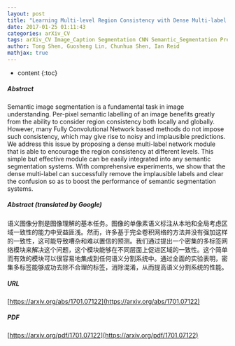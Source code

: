 ```yaml
---
layout: post
title: "Learning Multi-level Region Consistency with Dense Multi-label Networks for Semantic Segmentation"
date: 2017-01-25 01:11:43
categories: arXiv_CV
tags: arXiv_CV Image_Caption Segmentation CNN Semantic_Segmentation Prediction
author: Tong Shen, Guosheng Lin, Chunhua Shen, Ian Reid
mathjax: true
---
```


* content
{:toc}

##### Abstract
Semantic image segmentation is a fundamental task in image understanding. Per-pixel semantic labelling of an image benefits greatly from the ability to consider region consistency both locally and globally. However, many Fully Convolutional Network based methods do not impose such consistency, which may give rise to noisy and implausible predictions. We address this issue by proposing a dense multi-label network module that is able to encourage the region consistency at different levels. This simple but effective module can be easily integrated into any semantic segmentation systems. With comprehensive experiments, we show that the dense multi-label can successfully remove the implausible labels and clear the confusion so as to boost the performance of semantic segmentation systems.

##### Abstract (translated by Google)
语义图像分割是图像理解的基本任务。图像的单像素语义标注从本地和全局考虑区域一致性的能力中受益匪浅。然而，许多基于完全卷积网络的方法并没有强加这样的一致性，这可能导致嘈杂和难以置信的预测。我们通过提出一个密集的多标签网络模块来解决这个问题，这个模块能够在不同层面上促进区域的一致性。这个简单而有效的模块可以很容易地集成到任何语义分割系统中。通过全面的实验表明，密集多标签能够成功去除不合理的标签，消除混淆，从而提高语义分割系统的性能。

##### URL
[https://arxiv.org/abs/1701.07122](https://arxiv.org/abs/1701.07122)

##### PDF
[https://arxiv.org/pdf/1701.07122](https://arxiv.org/pdf/1701.07122)


